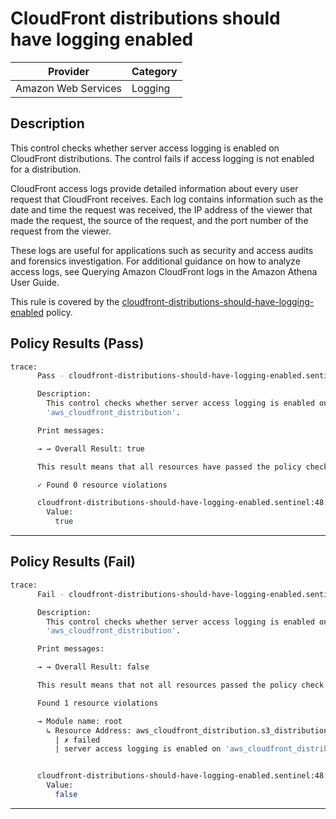 # CloudFront distributions should have logging enabled

| Provider            | Category     |
|---------------------|--------------|
| Amazon Web Services | Logging      | 

## Description

This control checks whether server access logging is enabled on CloudFront distributions. The control fails if access logging is not enabled for a distribution.

CloudFront access logs provide detailed information about every user request that CloudFront receives. Each log contains information such as the date and time the request was received, the IP address of the viewer that made the request, the source of the request, and the port number of the request from the viewer.

These logs are useful for applications such as security and access audits and forensics investigation. For additional guidance on how to analyze access logs, see Querying Amazon CloudFront logs in the Amazon Athena User Guide.

This rule is covered by the [cloudfront-distributions-should-have-logging-enabled](../../policies/cloudfront/cloudfront-distributions-should-have-logging-enabled.sentinel) policy.

## Policy Results (Pass)
```bash
trace:
      Pass - cloudfront-distributions-should-have-logging-enabled.sentinel

      Description:
        This control checks whether server access logging is enabled on
        'aws_cloudfront_distribution'.

      Print messages:

      → → Overall Result: true

      This result means that all resources have passed the policy check for the policy cloudfront-distributions-should-have-origin-failover-configured.

      ✓ Found 0 resource violations

      cloudfront-distributions-should-have-logging-enabled.sentinel:48:1 - Rule "main"
        Value:
          true
```

---

## Policy Results (Fail)
```bash
trace:
      Fail - cloudfront-distributions-should-have-logging-enabled.sentinel

      Description:
        This control checks whether server access logging is enabled on
        'aws_cloudfront_distribution'.

      Print messages:

      → → Overall Result: false

      This result means that not all resources passed the policy check and the protected behavior is not allowed for the policy cloudfront-distributions-should-have-origin-failover-configured.

      Found 1 resource violations

      → Module name: root
        ↳ Resource Address: aws_cloudfront_distribution.s3_distribution
          | ✗ failed
          | server access logging is enabled on 'aws_cloudfront_distribution'. Refer to https://docs.aws.amazon.com/securityhub/latest/userguide/cloudfront-controls.html#cloudfront-5 for more details.


      cloudfront-distributions-should-have-logging-enabled.sentinel:48:1 - Rule "main"
        Value:
          false
```

---